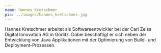```yaml
---
name: Hannes Kretschmer
pic: ../images/hannes_kretschmer.jpg
---
```


Hannes Kretschmer arbeitet als Softwareentwickler bei der Carl Zeiss Digital Innovation AG in Görlitz. Dabei beschäftigt er sich neben der Entwicklung von Java Applikationen mit der Optimierung von Build- und Deployment-Prozessen.
